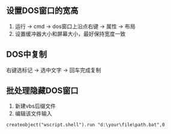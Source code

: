 ## 设置DOS窗口的宽高
1. 运行 -> cmd -> dos窗口上沿点右键 -> 属性 -> 布局
2. 设置缓冲器大小和屏幕大小，最好保持宽度一致

## DOS中复制
右键选标记 -> 选中文字 -> 回车完成复制

## 批处理隐藏DOS窗口
1. 新建vbs后缀文件
2. 编辑该文件输入
```
createobject("wscript.shell").run "d:\your\file\path.bat",0
```
